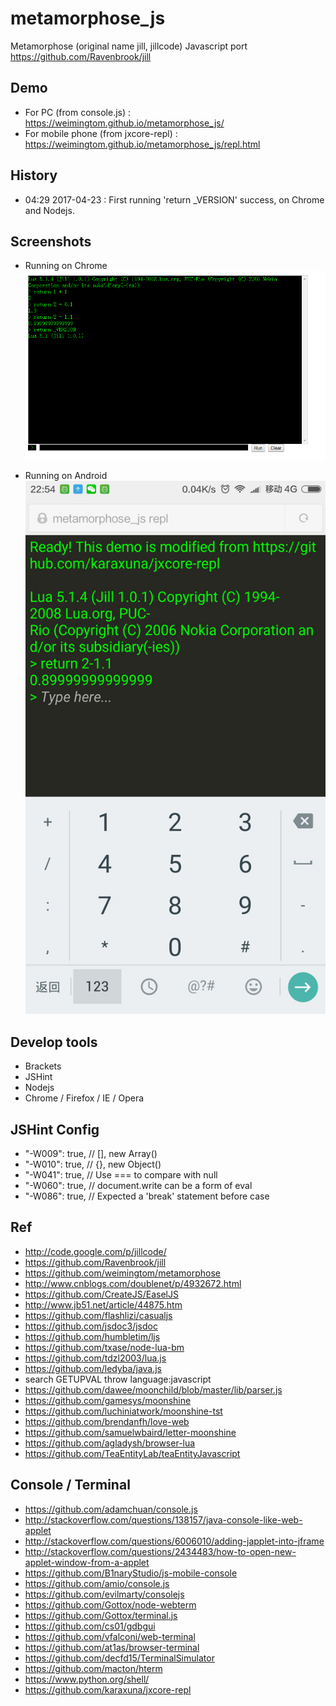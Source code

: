 # metamorphose_js
Metamorphose (original name jill, jillcode) Javascript port  
https://github.com/Ravenbrook/jill  

## Demo
* For PC (from console.js) :   
https://weimingtom.github.io/metamorphose_js/  
* For mobile phone (from jxcore-repl) :   
https://weimingtom.github.io/metamorphose_js/repl.html

## History  
* 04:29 2017-04-23 : First running 'return _VERSION' success, on Chrome and Nodejs.  

## Screenshots  
* Running on Chrome     
![Screenshot](/snapshot/launcher_001.png)  

* Running on Android     
![Screenshot](/snapshot/repl_001.jpg)  

## Develop tools  
* Brackets  
* JSHint  
* Nodejs  
* Chrome / Firefox / IE / Opera  

## JSHint Config   
* "-W009": true, // [], new Array()  
* "-W010": true, // {}, new Object()  
* "-W041": true, // Use === to compare with null  
* "-W060": true, // document.write can be a form of eval  
* "-W086": true, // Expected a 'break' statement before case  

## Ref  
* http://code.google.com/p/jillcode/  
* https://github.com/Ravenbrook/jill  
* https://github.com/weimingtom/metamorphose  
* http://www.cnblogs.com/doublenet/p/4932672.html    
* https://github.com/CreateJS/EaselJS  
* http://www.jb51.net/article/44875.htm  
* https://github.com/flashlizi/casualjs  
* https://github.com/jsdoc3/jsdoc  
* https://github.com/humbletim/ljs  
* https://github.com/txase/node-lua-bm  
* https://github.com/tdzl2003/lua.js  
* https://github.com/ledyba/java.js  
* search GETUPVAL throw language:javascript  
* https://github.com/dawee/moonchild/blob/master/lib/parser.js  
* https://github.com/gamesys/moonshine  
* https://github.com/luchiniatwork/moonshine-tst  
* https://github.com/brendanfh/love-web  
* https://github.com/samuelwbaird/letter-moonshine  
* https://github.com/agladysh/browser-lua  
* https://github.com/TeaEntityLab/teaEntityJavascript  

## Console / Terminal    
* https://github.com/adamchuan/console.js  
* http://stackoverflow.com/questions/138157/java-console-like-web-applet  
* http://stackoverflow.com/questions/6006010/adding-japplet-into-jframe  
* http://stackoverflow.com/questions/2434483/how-to-open-new-applet-window-from-a-applet  
* https://github.com/B1naryStudio/js-mobile-console  
* https://github.com/amio/console.js  
* https://github.com/evilmarty/consolejs  
* https://github.com/Gottox/node-webterm  
* https://github.com/Gottox/terminal.js  
* https://github.com/cs01/gdbgui  
* https://github.com/vfalconi/web-terminal  
* https://github.com/at1as/browser-terminal  
* https://github.com/decfd15/TerminalSimulator  
* https://github.com/macton/hterm  
* https://www.python.org/shell/  
* https://github.com/karaxuna/jxcore-repl  
